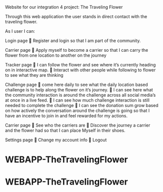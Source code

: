 Website for our integration 4 project: The Traveling Flower

Through this web application the user stands in direct contact with the traveling flower.

As I user I can:

Login page
	Register and login so that I am part of the community.

Carrier page
	Apply myself to become a carrier so that I can carry the flower from one location to another on the journey

Tracker page
	I can follow the flower and see where it’s currently heading on in interactive map.
	Interact with other people while following to flower to see what they are thinking


Challenge page
	come here daily to see what the daily location based challenge is to help along the flower on it’s journey.
	I can see here what the community interaction is around the challenge across all social media’s at once in a live feed.
	I can see how much challenge interaction is still needed to complete the challenge
	I can see the donation sum grow based on how actively the conversation around the challenge is going so that I have an incentive to join in and feel rewarded for my actions.


Carrier page
	See who the carriers are
	Discover the journey a carrier and the flower had so that I can place
Myself in their shoes.


Settings page
	Change my account info
	Logout


# WEBAPP-TheTravelingFlower
# WEBAPP-TheTravelingFlower
